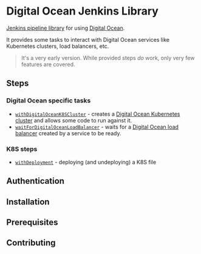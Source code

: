 Digital Ocean Jenkins Library
=============================

[Jenkins pipeline library](https://jenkins.io/doc/book/pipeline/shared-libraries/) for using [Digital Ocean](https://www.digitalocean.com/).

It provides some tasks to interact with Digital Ocean services like Kubernetes clusters, load balancers, etc.

> It's a very early version. While provided steps *do* work, only very few features are covered.

## Steps

### Digital Ocean specific tasks

* [`withDigitalOceanK8SCluster`](vars/withDigitalOceanK8SCluster.md) - creates a [Digital Ocean Kubernetes cluster](https://www.digitalocean.com/products/kubernetes/) and allows some code to run against it.
* [`waitForDigitalOceanLoadBalancer`](vars/waitForDigitalOceanLoadBalancer.md) - waits for a [Digital Ocean load balancer](https://www.digitalocean.com/products/load-balancer/) created by a service to be ready.

### K8S steps

* [`withDeployment`](vars/withDeployment.md) - deploying (and undeploying) a K8S file

## Authentication

## Installation

## Prerequisites

## Contributing
